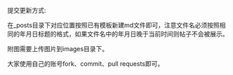 提交更新方式:

在_posts目录下对应位置按照已有模板新建md文件即可，注意文件名必须按照相同的年月日标题的格式，如果文件名中的年月日晚于当前时间则帖子不会被展示。

附图需要上传图片到images目录下。

大家使用自己的账号fork、commit、pull requests即可。
